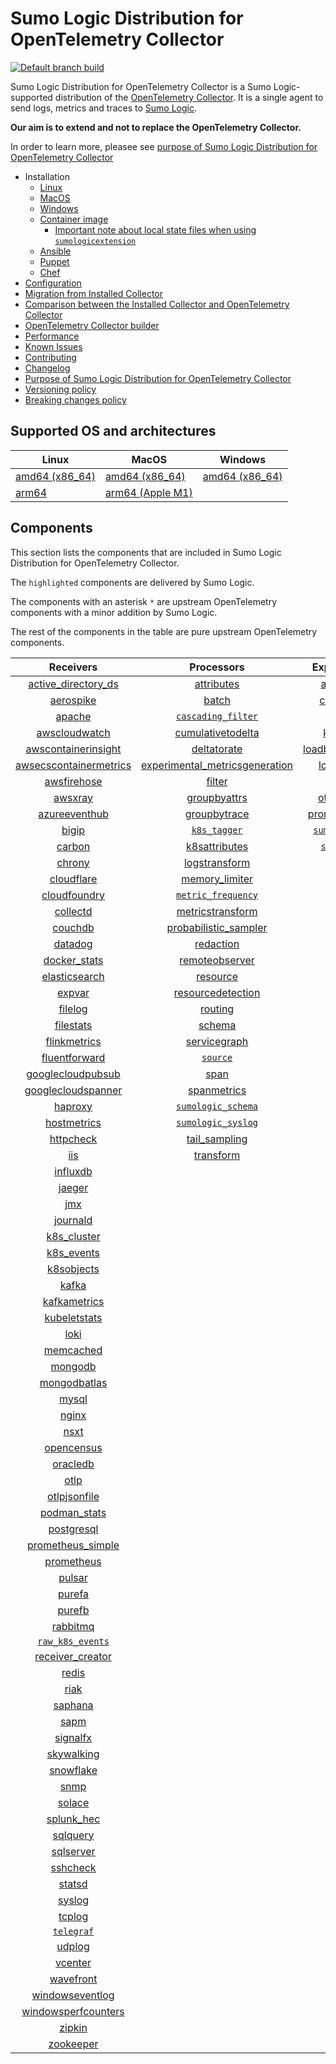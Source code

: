 # Sumo Logic Distribution for OpenTelemetry Collector

[![Default branch build](https://github.com/SumoLogic/sumologic-otel-collector/actions/workflows/dev_builds.yml/badge.svg)](https://github.com/SumoLogic/sumologic-otel-collector/actions/workflows/dev_builds.yml)

Sumo Logic Distribution for OpenTelemetry Collector is a Sumo Logic-supported distribution of the [OpenTelemetry Collector][otc_link].
It is a single agent to send logs, metrics and traces to [Sumo Logic][sumologic].

**Our aim is to extend and not to replace the OpenTelemetry Collector.**

In order to learn more, pleasee see [purpose of Sumo Logic Distribution for OpenTelemetry Collector][purpose]

[otc_link]: https://github.com/open-telemetry/opentelemetry-collector
[sumologic]: https://www.sumologic.com

- Installation
  - [Linux][linux_installation]
  - [MacOS][macos_installation]
  - [Windows][windows_installation]
  - [Container image](/docs/installation.md#container-image)
    - [Important note about local state files when using `sumologicextension`](/docs/installation.md#important-note-about-local-state-files-when-using-sumologicextension)
  - [Ansible](/docs/installation.md#ansible)
  - [Puppet](/docs/installation.md#puppet)
  - [Chef](/docs/installation.md#chef)
- [Configuration](docs/configuration.md)
- [Migration from Installed Collector](docs/migration.md)
- [Comparison between the Installed Collector and OpenTelemetry Collector](docs/comparison.md)
- [OpenTelemetry Collector builder](./otelcolbuilder/README.md)
- [Performance]
- [Known Issues][known issues]
- [Contributing](./CONTRIBUTING.md)
- [Changelog](./CHANGELOG.md)
- [Purpose of Sumo Logic Distribution for OpenTelemetry Collector][purpose]
- [Versioning policy][versioning]
- [Breaking changes policy][breaking]

[linux_installation]: https://help.sumologic.com/docs/send-data/opentelemetry-collector/install-collector-linux/
[macos_installation]: https://help.sumologic.com/docs/send-data/opentelemetry-collector/install-collector-macos/
[windows_installation]: https://help.sumologic.com/docs/send-data/opentelemetry-collector/install-collector-windows/
[performance]: https://help.sumologic.com/docs/send-data/opentelemetry-collector/#performance
[known issues]: https://help.sumologic.com/docs/send-data/opentelemetry-collector/troubleshooting-faq/#known-issues
[purpose]: https://help.sumologic.com/docs/send-data/opentelemetry-collector/sumo-logic-opentelemetry-vs-opentelemetry-upstream-relationship/
[versioning]: https://help.sumologic.com/docs/send-data/opentelemetry-collector/sumo-logic-opentelemetry-vs-opentelemetry-upstream-relationship/#versioning-policy
[breaking]: https://help.sumologic.com/docs/send-data/opentelemetry-collector/sumo-logic-opentelemetry-vs-opentelemetry-upstream-relationship/#versioning-policy

## Supported OS and architectures

| Linux                         | MacOS                         | Windows                     |
|-------------------------------|-------------------------------|-----------------------------|
| [amd64 (x86_64)][linux_amd64] | [amd64 (x86_64)][mac_amd64]   | [amd64 (x86_64)][win_amd64] |
| [arm64][linux_arm64]          | [arm64 (Apple M1)][mac_arm64] |                             |

[linux_amd64]: ./docs/installation.md#linux-on-amd64-x86-64
[linux_arm64]: ./docs/installation.md#linux-on-arm64
[mac_amd64]: ./docs/installation.md#macos-on-amd64-x86-64
[mac_arm64]: ./docs/installation.md#macos-on-arm64-apple-m1-x86-64
[win_amd64]: ./docs/installation.md#windows

## Components

This section lists the components that are included in Sumo Logic Distribution for OpenTelemetry Collector.

The `highlighted` components are delivered by Sumo Logic.

The components with an asterisk `*` are upstream OpenTelemetry components with a minor addition by Sumo Logic.

The rest of the components in the table are pure upstream OpenTelemetry components.

|                        Receivers                         |                          Processors                          |               Exporters                |                  Extensions                  |              Connectors               |
|:--------------------------------------------------------:|:------------------------------------------------------------:|:--------------------------------------:|:--------------------------------------------:|:-------------------------------------:|
|     [active_directory_ds][activedirectorydsreceiver]     |              [attributes][attributesprocessor]               |         [awss3][awss3exporter]         |       [asapclient][asapauthextension]        |      [forward][forwardconnector]      |
|              [aerospike][aerospikereceiver]              |                   [batch][batchprocessor]                    |        [carbon][carbonexporter]        |             [awsproxy][awsproxy]             |        [count][countconnector]        |
|                 [apache][apachereceiver]                 |        [`cascading_filter`][cascadingfilterprocessor]        |          [file][fileexporter]          |       [basicauth][basicauthextension]        | [servicegraph][servicegraphconnector] |
|          [awscloudwatch][awscloudwatchreceiver]          |       [cumulativetodelta][cumulativetodeltaprocessor]        |         [kafka][kafkaexporter]         | [bearertokenauth][bearertokenauthextension]  |  [spanmetrics][spanmetricsconnector]  |
|    [awscontainerinsight][awscontainerinsightreceiver]    |             [deltatorate][deltatorateprocessor]              | [loadbalancing][loadbalancingexporter] |           [db_storage][dbstorage]            |                                       |
| [awsecscontainermetrics][awsecscontainermetricsreceiver] | [experimental_metricsgeneration][metricsgenerationprocessor] |       [logging][loggingexporter]       |      [docker_observer][dockerobserver]       |                                       |
|            [awsfirehose][awsfirehosereceiver]            |                  [filter][filterprocessor]                   |          [otlp][otlpexporter]          |         [ecs_observer][ecsobserver]          |                                       |
|                [awsxray][awsxrayreceiver]                |            [groupbyattrs][groupbyattrsprocessor]             |      [otlphttp][otlphttpexporter]      |     [ecs_task_observer][ecstaskobserver]     |                                       |
|          [azureeventhub][azureeventhubreceiver]          |            [groupbytrace][groupbytraceprocessor]             |    [prometheus][prometheusexporter]    |         [file_storage][filestorage]          |                                       |
|                  [bigip][bigipreceiver]                  |                 [`k8s_tagger`][k8sprocessor]                 |    [`sumologic`][sumologicexporter]    |   [headerssetter][headerssetterextension]    |                                       |
|                 [carbon][carbonreceiver]                 |           [k8sattributes][k8sattributesprocessor]            |       [`syslog`][syslogexporter]       |     [health_check][healthcheckextension]     |                                       |
|                 [chrony][chronyreceiver]                 |           [logstransform][logstransformprocessor]            |                                        |        [host_observer][hostobserver]         |                                       |
|             [cloudflare][cloudflarereceiver]             |           [memory_limiter][memorylimiterprocessor]           |                                        |       [http_forwarder][httpforwarder]        |                                       |
|           [cloudfoundry][cloudfoundryreceiver]           |        [`metric_frequency`][metricfrequencyprocessor]        |                                        | [jaegerremotesampling][jaegerremotesampling] |                                       |
|               [collectd][collectdreceiver]               |        [metricstransform][metricstransformprocessor]         |                                        |         [k8s_observer][k8sobserver]          |                                       |
|                [couchdb][couchdbreceiver]                |    [probabilistic_sampler][probabilisticsamplerprocessor]    |                                        |      [memory_ballast][ballastextension]      |                                       |
|                [datadog][datadogreceiver]                |               [redaction][redactionprocessor]                |                                        |  [oauth2client][oauth2clientauthextension]   |                                       |
|           [docker_stats][dockerstatsreceiver]            |          [remoteobserver][remoteobserverprocessor]           |                                        |          [oidc][oidcauthextension]           |                                       |
|          [elasticsearch][elasticsearchreceiver]          |                [resource][resourceprocessor]                 |                                        |           [pprof][pprofextension]            |                                       |
|                 [expvar][expvarreceiver]                 |       [resourcedetection][resourcedetectionprocessor]        |                                        |       [sigv4auth][sigv4authextension]        |                                       |
|                [filelog][filelogreceiver]                |                 [routing][routingprocessor]                  |                                        |      [`sumologic`][sumologicextension]       |                                       |
|              [filestats][filestatsreceiver]              |                  [schema][schemaprocessor]                   |                                        |          [zpages][zpagesextension]           |                                       |
|           [flinkmetrics][flinkmetricsreceiver]           |            [servicegraph][servicegraphprocessor]             |                                        |                                              |                                       |
|          [fluentforward][fluentforwardreceiver]          |                 [`source`][sourceprocessor]                  |                                        |                                              |                                       |
|      [googlecloudpubsub][googlecloudpubsubreceiver]      |                    [span][spanprocessor]                     |                                        |                                              |                                       |
|     [googlecloudspanner][googlecloudspannerreceiver]     |             [spanmetrics][spanmetricsprocessor]              |                                        |                                              |                                       |
|                [haproxy][haproxyreceiver]                |        [`sumologic_schema`][sumologicschemaprocessor]        |                                        |                                              |                                       |
|            [hostmetrics][hostmetricsreceiver]            |        [`sumologic_syslog`][sumologicsyslogprocessor]        |                                        |                                              |                                       |
|              [httpcheck][httpcheckreceiver]              |            [tail_sampling][tailsamplingprocessor]            |                                        |                                              |                                       |
|                    [iis][iisreceiver]                    |               [transform][transformprocessor]                |                                        |                                              |                                       |
|               [influxdb][influxdbreceiver]               |                                                              |                                        |                                              |                                       |
|                 [jaeger][jaegerreceiver]                 |                                                              |                                        |                                              |                                       |
|                    [jmx][jmxreceiver]                    |                                                              |                                        |                                              |                                       |
|               [journald][journaldreceiver]               |                                                              |                                        |                                              |                                       |
|            [k8s_cluster][k8sclusterreceiver]             |                                                              |                                        |                                              |                                       |
|             [k8s_events][k8seventsreceiver]              |                                                              |                                        |                                              |                                       |
|             [k8sobjects][k8sobjectsreceiver]             |                                                              |                                        |                                              |                                       |
|                  [kafka][kafkareceiver]                  |                                                              |                                        |                                              |                                       |
|           [kafkametrics][kafkametricsreceiver]           |                                                              |                                        |                                              |                                       |
|           [kubeletstats][kubeletstatsreceiver]           |                                                              |                                        |                                              |                                       |
|                   [loki][lokireceiver]                   |                                                              |                                        |                                              |                                       |
|              [memcached][memcachedreceiver]              |                                                              |                                        |                                              |                                       |
|                [mongodb][mongodbreceiver]                |                                                              |                                        |                                              |                                       |
|           [mongodbatlas][mongodbatlasreceiver]           |                                                              |                                        |                                              |                                       |
|                  [mysql][mysqlreceiver]                  |                                                              |                                        |                                              |                                       |
|                  [nginx][nginxreceiver]                  |                                                              |                                        |                                              |                                       |
|                   [nsxt][nsxtreceiver]                   |                                                              |                                        |                                              |                                       |
|             [opencensus][opencensusreceiver]             |                                                              |                                        |                                              |                                       |
|               [oracledb][oracledbreceiver]               |                                                              |                                        |                                              |                                       |
|                   [otlp][otlpreceiver]                   |                                                              |                                        |                                              |                                       |
|           [otlpjsonfile][otlpjsonfilereceiver]           |                                                              |                                        |                                              |                                       |
|              [podman_stats][podmanreceiver]              |                                                              |                                        |                                              |                                       |
|             [postgresql][postgresqlreceiver]             |                                                              |                                        |                                              |                                       |
|      [prometheus_simple][simpleprometheusreceiver]       |                                                              |                                        |                                              |                                       |
|             [prometheus][prometheusreceiver]             |                                                              |                                        |                                              |                                       |
|                 [pulsar][pulsarreceiver]                 |                                                              |                                        |                                              |                                       |
|                 [purefa][purefareceiver]                 |                                                              |                                        |                                              |                                       |
|                 [purefb][purefbreceiver]                 |                                                              |                                        |                                              |                                       |
|               [rabbitmq][rabbitmqreceiver]               |                                                              |                                        |                                              |                                       |
|         [`raw_k8s_events`][rawk8seventsreceiver]         |                                                              |                                        |                                              |                                       |
|           [receiver_creator][receivercreator]            |                                                              |                                        |                                              |                                       |
|                  [redis][redisreceiver]                  |                                                              |                                        |                                              |                                       |
|                   [riak][riakreceiver]                   |                                                              |                                        |                                              |                                       |
|                [saphana][saphanareceiver]                |                                                              |                                        |                                              |                                       |
|                   [sapm][sapmreceiver]                   |                                                              |                                        |                                              |                                       |
|               [signalfx][signalfxreceiver]               |                                                              |                                        |                                              |                                       |
|             [skywalking][skywalkingreceiver]             |                                                              |                                        |                                              |                                       |
|              [snowflake][snowflakereceiver]              |                                                              |                                        |                                              |                                       |
|                   [snmp][snmpreceiver]                   |                                                              |                                        |                                              |                                       |
|                 [solace][solacereceiver]                 |                                                              |                                        |                                              |                                       |
|             [splunk_hec][splunkhecreceiver]              |                                                              |                                        |                                              |                                       |
|               [sqlquery][sqlqueryreceiver]               |                                                              |                                        |                                              |                                       |
|              [sqlserver][sqlserverreceiver]              |                                                              |                                        |                                              |                                       |
|               [sshcheck][sshcheckreceiver]               |                                                              |                                        |                                              |                                       |
|                 [statsd][statsdreceiver]                 |                                                              |                                        |                                              |                                       |
|                 [syslog][syslogreceiver]                 |                                                              |                                        |                                              |                                       |
|                 [tcplog][tcplogreceiver]                 |                                                              |                                        |                                              |                                       |
|              [`telegraf`][telegrafreceiver]              |                                                              |                                        |                                              |                                       |
|                 [udplog][udplogreceiver]                 |                                                              |                                        |                                              |                                       |
|                [vcenter][vcenterreceiver]                |                                                              |                                        |                                              |                                       |
|              [wavefront][wavefrontreceiver]              |                                                              |                                        |                                              |                                       |
|        [windowseventlog][windowseventlogreceiver]        |                                                              |                                        |                                              |                                       |
|    [windowsperfcounters][windowsperfcountersreceiver]    |                                                              |                                        |                                              |                                       |
|                 [zipkin][zipkinreceiver]                 |                                                              |                                        |                                              |                                       |
|              [zookeeper][zookeeperreceiver]              |                                                              |                                        |                                              |                                       |

[activedirectorydsreceiver]: https://github.com/open-telemetry/opentelemetry-collector-contrib/tree/v0.85.0/receiver/activedirectorydsreceiver
[aerospikereceiver]: https://github.com/open-telemetry/opentelemetry-collector-contrib/tree/v0.85.0/receiver/aerospikereceiver
[apachereceiver]: https://github.com/open-telemetry/opentelemetry-collector-contrib/tree/v0.85.0/receiver/apachereceiver
[awscloudwatchreceiver]: https://github.com/open-telemetry/opentelemetry-collector-contrib/tree/v0.85.0/receiver/awscloudwatchreceiver
[awscontainerinsightreceiver]: https://github.com/open-telemetry/opentelemetry-collector-contrib/tree/v0.85.0/receiver/awscontainerinsightreceiver
[awsecscontainermetricsreceiver]: https://github.com/open-telemetry/opentelemetry-collector-contrib/tree/v0.85.0/receiver/awsecscontainermetricsreceiver
[awsfirehosereceiver]: https://github.com/open-telemetry/opentelemetry-collector-contrib/tree/v0.85.0/receiver/awsfirehosereceiver
[awsxrayreceiver]: https://github.com/open-telemetry/opentelemetry-collector-contrib/tree/v0.85.0/receiver/awsxrayreceiver
[azureeventhubreceiver]: https://github.com/open-telemetry/opentelemetry-collector-contrib/tree/v0.85.0/receiver/azureeventhubreceiver
[bigipreceiver]: https://github.com/open-telemetry/opentelemetry-collector-contrib/tree/v0.85.0/receiver/bigipreceiver
[carbonreceiver]: https://github.com/open-telemetry/opentelemetry-collector-contrib/tree/v0.85.0/receiver/carbonreceiver
[chronyreceiver]: https://github.com/open-telemetry/opentelemetry-collector-contrib/tree/v0.85.0/receiver/chronyreceiver
[cloudfoundryreceiver]: https://github.com/open-telemetry/opentelemetry-collector-contrib/tree/v0.85.0/receiver/cloudfoundryreceiver
[cloudflarereceiver]: https://github.com/open-telemetry/opentelemetry-collector-contrib/tree/v0.85.0/receiver/cloudflarereceiver
[collectdreceiver]: https://github.com/open-telemetry/opentelemetry-collector-contrib/tree/v0.85.0/receiver/collectdreceiver
[couchdbreceiver]: https://github.com/open-telemetry/opentelemetry-collector-contrib/tree/v0.85.0/receiver/couchdbreceiver
[datadogreceiver]: https://github.com/open-telemetry/opentelemetry-collector-contrib/tree/v0.85.0/receiver/datadogreceiver
[dockerstatsreceiver]: https://github.com/open-telemetry/opentelemetry-collector-contrib/tree/v0.85.0/receiver/dockerstatsreceiver
[elasticsearchreceiver]: https://github.com/open-telemetry/opentelemetry-collector-contrib/tree/v0.85.0/receiver/elasticsearchreceiver
[expvarreceiver]: https://github.com/open-telemetry/opentelemetry-collector-contrib/tree/v0.85.0/receiver/expvarreceiver
[filelogreceiver]: https://github.com/open-telemetry/opentelemetry-collector-contrib/tree/v0.85.0/receiver/filelogreceiver
[filestatsreceiver]: https://github.com/open-telemetry/opentelemetry-collector-contrib/tree/v0.85.0/receiver/filestatsreceiver
[flinkmetricsreceiver]: https://github.com/open-telemetry/opentelemetry-collector-contrib/tree/v0.85.0/receiver/flinkmetricsreceiver
[fluentforwardreceiver]: https://github.com/open-telemetry/opentelemetry-collector-contrib/tree/v0.85.0/receiver/fluentforwardreceiver
[googlecloudpubsubreceiver]: https://github.com/open-telemetry/opentelemetry-collector-contrib/tree/v0.85.0/receiver/googlecloudpubsubreceiver
[googlecloudspannerreceiver]: https://github.com/open-telemetry/opentelemetry-collector-contrib/tree/v0.85.0/receiver/googlecloudspannerreceiver
[haproxyreceiver]: https://github.com/open-telemetry/opentelemetry-collector-contrib/tree/v0.85.0/receiver/haproxyreceiver
[hostmetricsreceiver]: https://github.com/open-telemetry/opentelemetry-collector-contrib/tree/v0.85.0/receiver/hostmetricsreceiver
[httpcheckreceiver]: https://github.com/open-telemetry/opentelemetry-collector-contrib/tree/v0.85.0/receiver/httpcheckreceiver
[iisreceiver]: https://github.com/open-telemetry/opentelemetry-collector-contrib/tree/v0.85.0/receiver/iisreceiver
[influxdbreceiver]: https://github.com/open-telemetry/opentelemetry-collector-contrib/tree/v0.85.0/receiver/influxdbreceiver
[jaegerreceiver]: https://github.com/open-telemetry/opentelemetry-collector-contrib/tree/v0.85.0/receiver/jaegerreceiver
[jmxreceiver]: https://github.com/open-telemetry/opentelemetry-collector-contrib/tree/v0.85.0/receiver/jmxreceiver
[journaldreceiver]: https://github.com/open-telemetry/opentelemetry-collector-contrib/tree/v0.85.0/receiver/journaldreceiver
[k8sclusterreceiver]: https://github.com/open-telemetry/opentelemetry-collector-contrib/tree/v0.85.0/receiver/k8sclusterreceiver
[k8seventsreceiver]: https://github.com/open-telemetry/opentelemetry-collector-contrib/tree/v0.85.0/receiver/k8seventsreceiver
[k8sobjectsreceiver]: https://github.com/open-telemetry/opentelemetry-collector-contrib/tree/v0.85.0/receiver/k8sobjectsreceiver
[kafkareceiver]: https://github.com/open-telemetry/opentelemetry-collector-contrib/tree/v0.85.0/receiver/kafkareceiver
[kafkametricsreceiver]: https://github.com/open-telemetry/opentelemetry-collector-contrib/tree/v0.85.0/receiver/kafkametricsreceiver
[kubeletstatsreceiver]: https://github.com/open-telemetry/opentelemetry-collector-contrib/tree/v0.85.0/receiver/kubeletstatsreceiver
[lokireceiver]: https://github.com/open-telemetry/opentelemetry-collector-contrib/tree/v0.85.0/receiver/lokireceiver
[memcachedreceiver]: https://github.com/open-telemetry/opentelemetry-collector-contrib/tree/v0.85.0/receiver/memcachedreceiver
[mongodbreceiver]: https://github.com/open-telemetry/opentelemetry-collector-contrib/tree/v0.85.0/receiver/mongodbreceiver
[mongodbatlasreceiver]: https://github.com/open-telemetry/opentelemetry-collector-contrib/tree/v0.85.0/receiver/mongodbatlasreceiver
[mysqlreceiver]: https://github.com/open-telemetry/opentelemetry-collector-contrib/tree/v0.85.0/receiver/mysqlreceiver
[nginxreceiver]: https://github.com/open-telemetry/opentelemetry-collector-contrib/tree/v0.85.0/receiver/nginxreceiver
[nsxtreceiver]: https://github.com/open-telemetry/opentelemetry-collector-contrib/tree/v0.85.0/receiver/nsxtreceiver
[opencensusreceiver]: https://github.com/open-telemetry/opentelemetry-collector-contrib/tree/v0.85.0/receiver/opencensusreceiver
[oracledbreceiver]: https://github.com/open-telemetry/opentelemetry-collector-contrib/tree/v0.85.0/receiver/oracledbreceiver
[otlpreceiver]: https://github.com/open-telemetry/opentelemetry-collector/tree/v0.85.0/receiver/otlpreceiver
[otlpjsonfilereceiver]: https://github.com/open-telemetry/opentelemetry-collector-contrib/tree/v0.85.0/receiver/otlpjsonfilereceiver
[podmanreceiver]: https://github.com/open-telemetry/opentelemetry-collector-contrib/tree/v0.85.0/receiver/podmanreceiver
[postgresqlreceiver]: https://github.com/open-telemetry/opentelemetry-collector-contrib/tree/v0.85.0/receiver/postgresqlreceiver
[simpleprometheusreceiver]: https://github.com/open-telemetry/opentelemetry-collector-contrib/tree/v0.85.0/receiver/simpleprometheusreceiver
[prometheusreceiver]: https://github.com/open-telemetry/opentelemetry-collector-contrib/tree/v0.85.0/receiver/prometheusreceiver
[pulsarreceiver]: https://github.com/open-telemetry/opentelemetry-collector-contrib/tree/v0.85.0/receiver/pulsarreceiver
[purefareceiver]: https://github.com/open-telemetry/opentelemetry-collector-contrib/tree/v0.85.0/receiver/purefareceiver
[purefbreceiver]: https://github.com/open-telemetry/opentelemetry-collector-contrib/tree/v0.85.0/receiver/purefbreceiver
[rabbitmqreceiver]: https://github.com/open-telemetry/opentelemetry-collector-contrib/tree/v0.85.0/receiver/rabbitmqreceiver
[rawk8seventsreceiver]: ./pkg/receiver/rawk8seventsreceiver
[receivercreator]: https://github.com/open-telemetry/opentelemetry-collector-contrib/tree/v0.85.0/receiver/receivercreator
[redisreceiver]: https://github.com/open-telemetry/opentelemetry-collector-contrib/tree/v0.85.0/receiver/redisreceiver
[riakreceiver]: https://github.com/open-telemetry/opentelemetry-collector-contrib/tree/v0.85.0/receiver/riakreceiver
[saphanareceiver]: https://github.com/open-telemetry/opentelemetry-collector-contrib/tree/v0.85.0/receiver/saphanareceiver
[sapmreceiver]: https://github.com/open-telemetry/opentelemetry-collector-contrib/tree/v0.85.0/receiver/sapmreceiver
[signalfxreceiver]: https://github.com/open-telemetry/opentelemetry-collector-contrib/tree/v0.85.0/receiver/signalfxreceiver
[skywalkingreceiver]: https://github.com/open-telemetry/opentelemetry-collector-contrib/tree/v0.85.0/receiver/skywalkingreceiver
[snmpreceiver]: https://github.com/open-telemetry/opentelemetry-collector-contrib/tree/v0.85.0/receiver/snmpreceiver
[snowflakereceiver]: https://github.com/open-telemetry/opentelemetry-collector-contrib/tree/v0.85.0/receiver/snowflakereceiver
[solacereceiver]: https://github.com/open-telemetry/opentelemetry-collector-contrib/tree/v0.85.0/receiver/solacereceiver
[splunkhecreceiver]: https://github.com/open-telemetry/opentelemetry-collector-contrib/tree/v0.85.0/receiver/splunkhecreceiver
[sqlqueryreceiver]: https://github.com/open-telemetry/opentelemetry-collector-contrib/tree/v0.85.0/receiver/sqlqueryreceiver
[sqlserverreceiver]: https://github.com/open-telemetry/opentelemetry-collector-contrib/tree/v0.85.0/receiver/sqlserverreceiver
[sshcheckreceiver]: https://github.com/open-telemetry/opentelemetry-collector-contrib/tree/v0.85.0/receiver/sshcheckreceiver
[statsdreceiver]: https://github.com/open-telemetry/opentelemetry-collector-contrib/tree/v0.85.0/receiver/statsdreceiver
[syslogreceiver]: https://github.com/open-telemetry/opentelemetry-collector-contrib/tree/v0.85.0/receiver/syslogreceiver
[tcplogreceiver]: https://github.com/open-telemetry/opentelemetry-collector-contrib/tree/v0.85.0/receiver/tcplogreceiver
[telegrafreceiver]: ./pkg/receiver/telegrafreceiver
[udplogreceiver]: https://github.com/open-telemetry/opentelemetry-collector-contrib/tree/v0.85.0/receiver/udplogreceiver
[vcenterreceiver]: https://github.com/open-telemetry/opentelemetry-collector-contrib/tree/v0.85.0/receiver/vcenterreceiver
[wavefrontreceiver]: https://github.com/open-telemetry/opentelemetry-collector-contrib/tree/v0.85.0/receiver/wavefrontreceiver
[windowseventlogreceiver]: https://github.com/open-telemetry/opentelemetry-collector-contrib/tree/v0.85.0/receiver/windowseventlogreceiver
[windowsperfcountersreceiver]: https://github.com/open-telemetry/opentelemetry-collector-contrib/tree/v0.85.0/receiver/windowsperfcountersreceiver
[zipkinreceiver]: https://github.com/open-telemetry/opentelemetry-collector-contrib/tree/v0.85.0/receiver/zipkinreceiver
[zookeeperreceiver]: https://github.com/open-telemetry/opentelemetry-collector-contrib/tree/v0.85.0/receiver/zookeeperreceiver

[attributesprocessor]: https://github.com/open-telemetry/opentelemetry-collector-contrib/tree/v0.85.0/processor/attributesprocessor
[batchprocessor]: https://github.com/open-telemetry/opentelemetry-collector/tree/v0.85.0/processor/batchprocessor
[cascadingfilterprocessor]: ./pkg/processor/cascadingfilterprocessor
[cumulativetodeltaprocessor]: https://github.com/open-telemetry/opentelemetry-collector-contrib/tree/v0.85.0/processor/cumulativetodeltaprocessor
[deltatorateprocessor]: https://github.com/open-telemetry/opentelemetry-collector-contrib/tree/v0.85.0/processor/deltatorateprocessor
[metricsgenerationprocessor]: https://github.com/open-telemetry/opentelemetry-collector-contrib/tree/v0.85.0/processor/metricsgenerationprocessor
[filterprocessor]: https://github.com/open-telemetry/opentelemetry-collector-contrib/tree/v0.85.0/processor/filterprocessor
[groupbyattrsprocessor]: https://github.com/open-telemetry/opentelemetry-collector-contrib/tree/v0.85.0/processor/groupbyattrsprocessor
[groupbytraceprocessor]: https://github.com/open-telemetry/opentelemetry-collector-contrib/tree/v0.85.0/processor/groupbytraceprocessor
[k8sprocessor]: ./pkg/processor/k8sprocessor
[k8sattributesprocessor]: https://github.com/open-telemetry/opentelemetry-collector-contrib/tree/v0.85.0/processor/k8sattributesprocessor
[logstransformprocessor]: https://github.com/open-telemetry/opentelemetry-collector-contrib/tree/v0.85.0/processor/logstransformprocessor
[memorylimiterprocessor]: https://github.com/open-telemetry/opentelemetry-collector/tree/v0.85.0/processor/memorylimiterprocessor
[metricfrequencyprocessor]: ./pkg/processor/metricfrequencyprocessor
[metricstransformprocessor]: https://github.com/open-telemetry/opentelemetry-collector-contrib/tree/v0.85.0/processor/metricstransformprocessor
[probabilisticsamplerprocessor]: https://github.com/open-telemetry/opentelemetry-collector-contrib/tree/v0.85.0/processor/probabilisticsamplerprocessor
[redactionprocessor]: https://github.com/open-telemetry/opentelemetry-collector-contrib/tree/v0.85.0/processor/redactionprocessor
[remoteobserverprocessor]: https://github.com/open-telemetry/opentelemetry-collector-contrib/tree/v0.85.0/processor/remoteobserverprocessor
[resourceprocessor]: https://github.com/open-telemetry/opentelemetry-collector-contrib/tree/v0.85.0/processor/resourceprocessor
[resourcedetectionprocessor]: https://github.com/open-telemetry/opentelemetry-collector-contrib/tree/v0.85.0/processor/resourcedetectionprocessor
[routingprocessor]: https://github.com/open-telemetry/opentelemetry-collector-contrib/tree/v0.85.0/processor/routingprocessor
[schemaprocessor]: https://github.com/open-telemetry/opentelemetry-collector-contrib/tree/v0.85.0/processor/schemaprocessor
[servicegraphprocessor]: https://github.com/open-telemetry/opentelemetry-collector-contrib/tree/v0.85.0/processor/servicegraphprocessor
[sourceprocessor]: ./pkg/processor/sourceprocessor
[spanprocessor]: https://github.com/open-telemetry/opentelemetry-collector-contrib/tree/v0.85.0/processor/spanprocessor
[spanmetricsprocessor]: https://github.com/open-telemetry/opentelemetry-collector-contrib/tree/v0.85.0/processor/spanmetricsprocessor
[sumologicschemaprocessor]: ./pkg/processor/sumologicschemaprocessor
[sumologicsyslogprocessor]: ./pkg/processor/sumologicsyslogprocessor
[tailsamplingprocessor]: https://github.com/open-telemetry/opentelemetry-collector-contrib/tree/v0.85.0/processor/tailsamplingprocessor
[transformprocessor]: https://github.com/open-telemetry/opentelemetry-collector-contrib/tree/v0.85.0/processor/transformprocessor

[awss3exporter]: https://github.com/open-telemetry/opentelemetry-collector-contrib/tree/v0.85.0/exporter/awss3exporter
[carbonexporter]: https://github.com/open-telemetry/opentelemetry-collector-contrib/tree/v0.85.0/exporter/carbonexporter
[fileexporter]: https://github.com/open-telemetry/opentelemetry-collector-contrib/tree/v0.85.0/exporter/fileexporter
[kafkaexporter]: https://github.com/open-telemetry/opentelemetry-collector-contrib/tree/v0.85.0/exporter/kafkaexporter
[loadbalancingexporter]: https://github.com/open-telemetry/opentelemetry-collector-contrib/tree/v0.85.0/exporter/loadbalancingexporter
[loggingexporter]: https://github.com/open-telemetry/opentelemetry-collector/tree/v0.85.0/exporter/loggingexporter
[otlpexporter]: https://github.com/open-telemetry/opentelemetry-collector/tree/v0.85.0/exporter/otlpexporter
[otlphttpexporter]: https://github.com/open-telemetry/opentelemetry-collector/tree/v0.85.0/exporter/otlphttpexporter
[prometheusexporter]: https://github.com/open-telemetry/opentelemetry-collector-contrib/tree/v0.85.0/exporter/prometheusexporter
[sumologicexporter]: ./pkg/exporter/sumologicexporter
[syslogexporter]: ./pkg/exporter/syslogexporter

[asapauthextension]: https://github.com/open-telemetry/opentelemetry-collector-contrib/tree/v0.85.0/extension/asapauthextension
[awsproxy]: https://github.com/open-telemetry/opentelemetry-collector-contrib/tree/v0.85.0/extension/awsproxy
[basicauthextension]: https://github.com/open-telemetry/opentelemetry-collector-contrib/tree/v0.85.0/extension/basicauthextension
[bearertokenauthextension]: https://github.com/open-telemetry/opentelemetry-collector-contrib/tree/v0.85.0/extension/bearertokenauthextension
[dbstorage]: https://github.com/open-telemetry/opentelemetry-collector-contrib/tree/v0.85.0/extension/storage/dbstorage
[dockerobserver]: https://github.com/open-telemetry/opentelemetry-collector-contrib/tree/v0.85.0/extension/observer/dockerobserver
[ecsobserver]: https://github.com/open-telemetry/opentelemetry-collector-contrib/tree/v0.85.0/extension/observer/ecsobserver
[ecstaskobserver]: https://github.com/open-telemetry/opentelemetry-collector-contrib/tree/v0.85.0/extension/observer/ecstaskobserver
[filestorage]: https://github.com/open-telemetry/opentelemetry-collector-contrib/tree/v0.85.0/extension/storage/filestorage
[headerssetterextension]: https://github.com/open-telemetry/opentelemetry-collector-contrib/tree/v0.85.0/extension/headerssetterextension
[healthcheckextension]: https://github.com/open-telemetry/opentelemetry-collector-contrib/tree/v0.85.0/extension/healthcheckextension
[hostobserver]: https://github.com/open-telemetry/opentelemetry-collector-contrib/tree/v0.85.0/extension/observer/hostobserver
[httpforwarder]: https://github.com/open-telemetry/opentelemetry-collector-contrib/tree/v0.85.0/extension/httpforwarder
[jaegerremotesampling]: https://github.com/open-telemetry/opentelemetry-collector-contrib/tree/v0.85.0/extension/jaegerremotesampling
[k8sobserver]: https://github.com/open-telemetry/opentelemetry-collector-contrib/tree/v0.85.0/extension/observer/k8sobserver
[ballastextension]: https://github.com/open-telemetry/opentelemetry-collector/tree/v0.85.0/extension/ballastextension
[oauth2clientauthextension]: https://github.com/open-telemetry/opentelemetry-collector-contrib/tree/v0.85.0/extension/oauth2clientauthextension
[oidcauthextension]: https://github.com/open-telemetry/opentelemetry-collector-contrib/tree/v0.85.0/extension/oidcauthextension
[pprofextension]: https://github.com/open-telemetry/opentelemetry-collector-contrib/tree/v0.85.0/extension/pprofextension
[sigv4authextension]: https://github.com/open-telemetry/opentelemetry-collector-contrib/tree/v0.85.0/extension/sigv4authextension
[sumologicextension]: ./pkg/extension/sumologicextension
[zpagesextension]: https://github.com/open-telemetry/opentelemetry-collector/tree/v0.85.0/extension/zpagesextension

[forwardconnector]: https://github.com/open-telemetry/opentelemetry-collector/tree/v0.85.0/connector/forwardconnector
[countconnector]: https://github.com/open-telemetry/opentelemetry-collector-contrib/tree/v0.85.0/connector/countconnector
[servicegraphconnector]: https://github.com/open-telemetry/opentelemetry-collector-contrib/tree/v0.85.0/connector/servicegraphconnector
[spanmetricsconnector]: https://github.com/open-telemetry/opentelemetry-collector-contrib/tree/v0.85.0/connector/spanmetricsconnector
